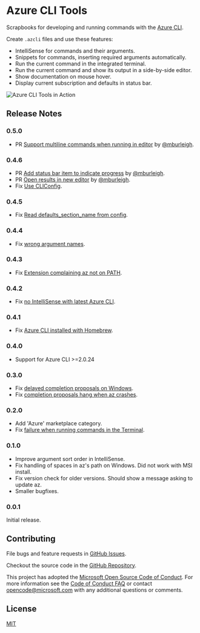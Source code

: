 # Azure CLI Tools

Scrapbooks for developing and running commands with the [Azure CLI](https://aka.ms/AzureCLI2).

Create `.azcli` files and use these features:
- IntelliSense for commands and their arguments.
- Snippets for commands, inserting required arguments automatically.
- Run the current command in the integrated terminal.
- Run the current command and show its output in a side-by-side editor.
- Show documentation on mouse hover.
- Display current subscription and defaults in status bar.

![Azure CLI Tools in Action](https://github.com/Microsoft/vscode-azurecli/raw/HEAD/images/in_action.gif)

## Release Notes

### 0.5.0

- PR [Support multiline commands when running in editor](https://github.com/Microsoft/vscode-azurecli/pull/61) by [@mburleigh](https://github.com/mburleigh).

### 0.4.6

- PR [Add status bar item to indicate progress](https://github.com/Microsoft/vscode-azurecli/pull/56) by [@mburleigh](https://github.com/mburleigh).
- PR [Open results in new editor](https://github.com/Microsoft/vscode-azurecli/pull/55) by [@mburleigh](https://github.com/mburleigh).
- Fix [Use CLIConfig](https://github.com/Microsoft/vscode-azurecli/issues/52).

### 0.4.5

- Fix [Read defaults_section_name from config](https://github.com/Microsoft/vscode-azurecli/issues/50).

### 0.4.4

- Fix [wrong argument names](https://github.com/Microsoft/vscode-azurecli/issues/44).

### 0.4.3

- Fix [Extension complaining az not on PATH](https://github.com/Microsoft/vscode-azurecli/issues/46).

### 0.4.2

- Fix [no IntelliSense with latest Azure CLI](https://github.com/Microsoft/vscode-azurecli/issues/35).

### 0.4.1

- Fix [Azure CLI installed with Homebrew](https://github.com/Microsoft/vscode-azurecli/issues/25).

### 0.4.0

- Support for Azure CLI >=2.0.24

### 0.3.0

- Fix [delayed completion proposals on Windows](https://github.com/Microsoft/vscode-azurecli/issues/19).
- Fix [completion proposals hang when az crashes](https://github.com/Microsoft/vscode-azurecli/issues/20).

### 0.2.0

- Add 'Azure' marketplace category.
- Fix [failure when running commands in the Terminal](https://github.com/Microsoft/vscode-azurecli/issues/16).

### 0.1.0

- Improve argument sort order in IntelliSense.
- Fix handling of spaces in az's path on Windows. Did not work with MSI install.
- Fix version check for older versions. Should show a message asking to update az.
- Smaller bugfixes.

### 0.0.1

Initial release.

## Contributing

File bugs and feature requests in [GitHub Issues](https://github.com/Microsoft/vscode-azurecli/issues).

Checkout the source code in the [GitHub Repository](https://github.com/Microsoft/vscode-azurecli).

This project has adopted the [Microsoft Open Source Code of Conduct](https://opensource.microsoft.com/codeofconduct/). For more information see the [Code of Conduct FAQ](https://opensource.microsoft.com/codeofconduct/faq/) or contact [opencode@microsoft.com](mailto:opencode@microsoft.com) with any additional questions or comments.

## License
[MIT](https://github.com/Microsoft/vscode-azurecli/blob/HEAD/LICENSE)